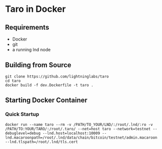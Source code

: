 # Taro in Docker

## Requirements
- Docker
- git
- a running lnd node

## Building from Source
```
git clone https://github.com/lightninglabs/taro
cd taro
docker build -f dev.Dockerfile -t taro .
```

## Starting Docker Container
### Quick Startup
```
docker run --name taro --rm -v /PATH/TO_YOUR/LND/:/root/.lnd/:ro -v /PATH/TO:YOUR/TARO/:/root/.taro/ --net=host taro --network=testnet --debuglevel=debug --lnd.host=localhost:10009 --lnd.macaroonpath=/root/.lnd/data/chain/bitcoin/testnet/admin.macaroon --lnd.tlspath=/root/.lnd/tls.cert
```

